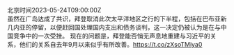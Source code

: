 北京时间2023-05-24T09:00:00Z<br>虽然在广岛达成了共识，拜登取消此次太平洋地区之行的下半程，包括在巴布亚新几内亚的停留，以便赶回国处理国内支出和债务谈判，这一决定仍被认为是在与中国竞争中的一次受挫。
现在的问题是，拜登能否悄无声息地重建与习近平的关系，他们的关系自去年9月以来似乎有所改善。https://t.co/zXsoTMiya0<br><br><br>